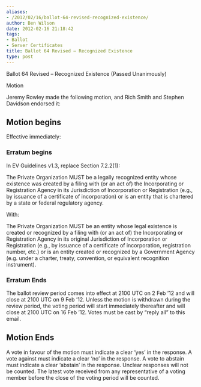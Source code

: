 ```yaml
---
aliases:
- /2012/02/16/ballot-64-revised-recognized-existence/
author: Ben Wilson
date: 2012-02-16 21:18:42
tags:
- Ballot
- Server Certificates
title: Ballot 64 Revised – Recognized Existence
type: post
---
```


Ballot 64 Revised – Recognized Existence (Passed Unanimously)

Motion

Jeremy Rowley made the following motion, and Rich Smith and Stephen Davidson endorsed it:

## Motion begins

Effective immediately:

### Erratum begins

In EV Guidelines v1.3, replace Section 7.2.2(1):

The Private Organization MUST be a legally recognized entity whose existence was created by a filing with (or an act of) the Incorporating or Registration Agency in its Jurisdiction of Incorporation or Registration (e.g., by issuance of a certificate of incorporation) or is an entity that is chartered by a state or federal regulatory agency.

With:

The Private Organization MUST be an entity whose legal existence is created or recognized by a filing with (or an act of) the Incorporating or Registration Agency in its original Jurisdiction of Incorporation or Registration (e.g., by issuance of a certificate of incorporation, registration number, etc.) or is an entity created or recognized by a Government Agency (e.g. under a charter, treaty, convention, or equivalent recognition instrument).

### Erratum Ends

The ballot review period comes into effect at 2100 UTC on 2 Feb ’12 and will close at 2100 UTC on 9 Feb ’12. Unless the motion is withdrawn during the review period, the voting period will start immediately thereafter and will close at 2100 UTC on 16 Feb ’12. Votes must be cast by “reply all” to this email.

## Motion Ends

A vote in favour of the motion must indicate a clear ‘yes’ in the response. A vote against must indicate a clear ‘no’ in the response. A vote to abstain must indicate a clear ‘abstain’ in the response. Unclear responses will not be counted. The latest vote received from any representative of a voting member before the close of the voting period will be counted.